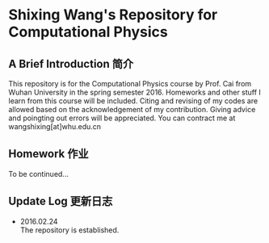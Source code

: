 # Shixing Wang's Repository for Computational Physics
## A Brief Introduction 简介
This repository is for the Computational Physics course by Prof. Cai from Wuhan University in the spring semester 2016. Homeworks and other stuff I learn from this course will be included. Citing and revising of my codes are allowed based on the acknowledgement of my contribution. Giving advice and poingting out errors will be appreciated. You can contract me at wangshixing[at]whu.edu.cn
## Homework 作业
To be continued...
## Update Log 更新日志
- 2016.02.24   
The repository is established.
